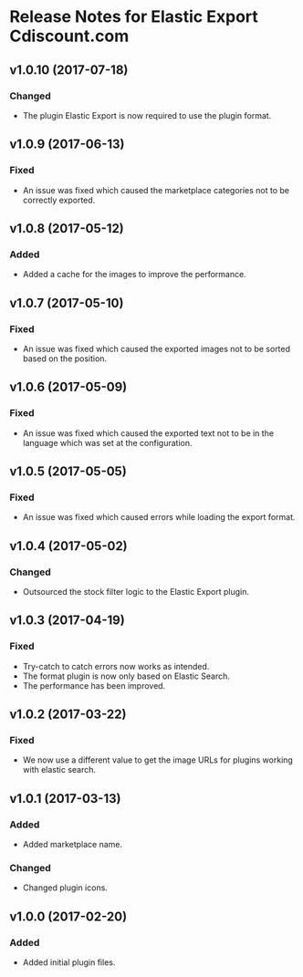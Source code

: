 # Release Notes for Elastic Export Cdiscount.com

## v1.0.10 (2017-07-18)

### Changed
- The plugin Elastic Export is now required to use the plugin format.

## v1.0.9 (2017-06-13)

### Fixed
- An issue was fixed which caused the marketplace categories not to be correctly exported.

## v1.0.8 (2017-05-12)
 
### Added
- Added a cache for the images to improve the performance.

## v1.0.7 (2017-05-10)

### Fixed
- An issue was fixed which caused the exported images not to be sorted based on the position.

## v1.0.6 (2017-05-09)

### Fixed
- An issue was fixed which caused the exported text not to be in the language which was set at the configuration.

## v1.0.5 (2017-05-05)

### Fixed
- An issue was fixed which caused errors while loading the export format.

## v1.0.4 (2017-05-02)

### Changed
- Outsourced the stock filter logic to the Elastic Export plugin.

## v1.0.3 (2017-04-19)

### Fixed
- Try-catch to catch errors now works as intended.
- The format plugin is now only based on Elastic Search.
- The performance has been improved.

## v1.0.2 (2017-03-22)

### Fixed
- We now use a different value to get the image URLs for plugins working with elastic search.

## v1.0.1 (2017-03-13)

### Added
- Added marketplace name.

### Changed
- Changed plugin icons.

## v1.0.0 (2017-02-20)
 
### Added
- Added initial plugin files.
